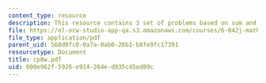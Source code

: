 ```yaml
---
content_type: resource
description: This resource contains 3 set of problems based on sum and series I.
file: https://ol-ocw-studio-app-qa.s3.amazonaws.com/courses/6-042j-mathematics-for-computer-science-fall-2005/000e962f5926e914264ed935c45ed89c_cp8w.pdf
file_type: application/pdf
parent_uid: 560d0fc0-0a7a-0ab0-26b1-b8fe9fc17391
resourcetype: Document
title: cp8w.pdf
uid: 000e962f-5926-e914-264e-d935c45ed89c
---
```

